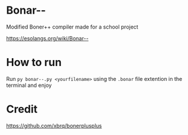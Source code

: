 # Bonar--
Modified Boner++ compiler made for a school project

https://esolangs.org/wiki/Bonar--

# How to run
Run `py bonar--.py <yourfilename>` using the `.bonar` file extention in the terminal and enjoy

# Credit
https://github.com/xbrq/bonerplusplus

